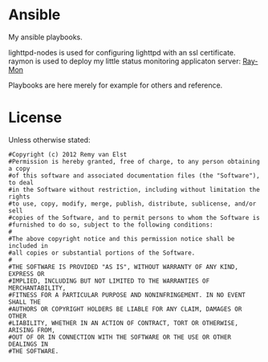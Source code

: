 Ansible
=======

My ansible playbooks. 

lighttpd-nodes is used for configuring lighttpd with an ssl certificate.  
raymon is used to deploy my little status monitoring applicaton server: [Ray-Mon](https://raymii.org/cms/p_Bash_PHP_Server_Status_Monitor)  

Playbooks are here merely for example for others and reference. 


# License

Unless otherwise stated:

    #Copyright (c) 2012 Remy van Elst
    #Permission is hereby granted, free of charge, to any person obtaining a copy
    #of this software and associated documentation files (the "Software"), to deal
    #in the Software without restriction, including without limitation the rights
    #to use, copy, modify, merge, publish, distribute, sublicense, and/or sell
    #copies of the Software, and to permit persons to whom the Software is
    #furnished to do so, subject to the following conditions:
    #
    #The above copyright notice and this permission notice shall be included in
    #all copies or substantial portions of the Software.
    #
    #THE SOFTWARE IS PROVIDED "AS IS", WITHOUT WARRANTY OF ANY KIND, EXPRESS OR
    #IMPLIED, INCLUDING BUT NOT LIMITED TO THE WARRANTIES OF MERCHANTABILITY,
    #FITNESS FOR A PARTICULAR PURPOSE AND NONINFRINGEMENT. IN NO EVENT SHALL THE
    #AUTHORS OR COPYRIGHT HOLDERS BE LIABLE FOR ANY CLAIM, DAMAGES OR OTHER
    #LIABILITY, WHETHER IN AN ACTION OF CONTRACT, TORT OR OTHERWISE, ARISING FROM,
    #OUT OF OR IN CONNECTION WITH THE SOFTWARE OR THE USE OR OTHER DEALINGS IN
    #THE SOFTWARE.